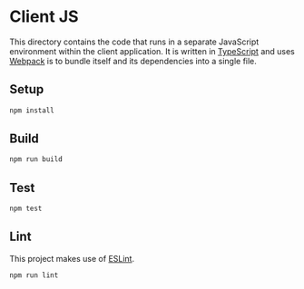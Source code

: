 # Client JS

This directory contains the code that runs in a separate JavaScript environment within the client application. It is written in [TypeScript](https://www.typescriptlang.org) and uses [Webpack](https://webpack.js.org) is to bundle itself and its dependencies into a single file.

## Setup

```bash
npm install
```

## Build

```bash
npm run build
```

## Test

```bash
npm test
```

## Lint

This project makes use of [ESLint](https://eslint.org).

```bash
npm run lint
```

